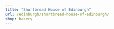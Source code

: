 ```yaml
---
title: "Shortbread House of Edinburgh"
url: /edinburgh/shortbread-house-of-edinburgh/
shop: bakery
---
```

